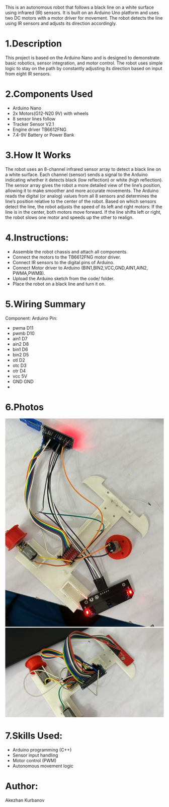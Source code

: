 This is an autonomous robot that follows a black line on a white surface using infrared (IR) sensors. It is built on an Arduino Uno platform and uses two DC motors with a motor driver for movement. The robot detects the line using IR sensors and adjusts its direction accordingly.

# 1.Description
This project is based on the Arduino Nano and is designed to demonstrate basic robotics, sensor integration, and motor control. The robot uses simple logic to stay on the path by constantly adjusting its direction based on input from eight IR sensors.

# 2.Components Used
- Arduino Nano
- 2x Motors(G12-N20 9V) with wheels
- 8 sensor lines follow
- Tracker Sensor V2.1
- Engine driver TB6612FNG
- 7.4-9V Battery or Power Bank


# 3.How It Works
The robot uses an 8-channel infrared sensor array to detect a black line on a white surface.
Each channel (sensor) sends a signal to the Arduino indicating whether it detects black (low reflection) or white (high reflection).
The sensor array gives the robot a more detailed view of the line’s position, allowing it to make smoother and more accurate movements.
The Arduino reads the digital (or analog) values from all 8 sensors and determines the line’s position relative to the center of the robot.
Based on which sensors detect the line, the robot adjusts the speed of its left and right motors:
If the line is in the center, both motors move forward.
If the line shifts left or right, the robot slows one motor and speeds up the other to realign.     


# 4.Instructions:
- Assemble the robot chassis and attach all components.
- Connect the motors to the TB6612FNG motor driver.
- Connect IR sensors to the digital pins of Arduino.
- Connect Motor driver to Arduino (BIN1,BIN2,VCC,GND,AIN1,AIN2, PWMA,PWMB).
- Upload the Arduino sketch from the code/ folder.
- Place the robot on a black line and turn it on.

# 5.Wiring Summary
Component:     Arduino Pin:
- pwma               D11
- pwmb               D10 
- ain1                D7
- ain2                D8
- bin1                D6
- bin2                D5
- otl                 D2
- otc                 D3
- otr                 D4 
- vcc                 5V
- GND                 GND
- 



# 6.Photos
![Arduino Robot1](https://github.com/Akez76/Arduino-Robot/blob/main/hgl06ktw.png)
![Arduino Robot2](https://github.com//Akez76/Arduino-Robot/blob/main/robot2.jpeg)


# 7.Skills Used:
- Arduino programming (C++)
- Sensor input handling
- Motor control (PWM)
- Autonomous movement logic



# Author:
Akezhan Kurbanov
